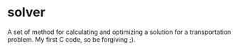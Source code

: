 solver
======

A set of method for calculating and optimizing a solution for a transportation problem. My first C code, so be forgiving ;).
